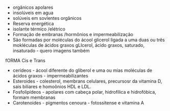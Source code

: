 - orgânicos apolares
- insolúveis em agua
- solúveis em sovlentes orgânicos 
- Reserva energética
- isolante térmico /elétrico
- Formação de embranas /hormônios e impermeabilização
- São formadas por moléculas do ácool glicerol ligada a uma duas ou três mokléculas de ácidos graxos
gLIcerol, ácido graxos, saturado, insaturado - quero imagens também

fORMA Cis e Trans 

- cerídeos - ácool diferente do gliberol e uma ou mias moléculas de ácidos graxos - impermeabilizantes 
- Esteroides - colesterol, membrans celulares, precursosr da vitamina D, sais biliares e homoônios HDL e LDL. 
- Fosfolipídeos - apolares com cabeça polar, hidrofílica e hidrofóbica, formam membranas
- Carotenoides - pigmentos cenoura - fotossitense e vitamina A 
